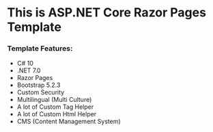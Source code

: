 # This is ASP.NET Core Razor Pages Template

### Template Features:

- C# 10
- .NET 7.0
- Razor Pages
- Bootstrap 5.2.3
- Custom Security
- Multilingual (Multi Culture)
- A lot of Custom Tag Helper
- A lot of Custom Html Helper
- CMS (Content Management System)
